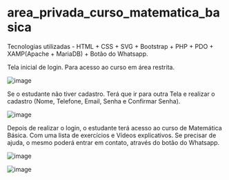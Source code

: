 # area_privada_curso_matematica_basica

Tecnologias utilizadas - HTML + CSS + SVG + Bootstrap + PHP + PDO + XAMP(Apache + MariaDB) + Botão do Whatsapp.

Tela inicial de login. Para acesso ao curso em área restrita. 

![image](https://user-images.githubusercontent.com/103527212/199221861-1c8d995c-91e2-452d-a39f-a32a34c50a90.png)

Se o estudante não tiver cadastro. Terá que ir para outra Tela e realizar o cadastro (Nome, Telefone, Email, Senha e Confirmar Senha). 

![image](https://user-images.githubusercontent.com/103527212/199222205-19a4bc3f-9fdc-4de3-ae70-887174f929de.png)

Depois de realizar o login, o estudante terá acesso ao curso de Matemática Básica. 
Com uma lista de exercícios e Vídeos explicativos. Se precisar de ajuda, o mesmo poderá entrar em contato, através do botão do Whatsapp.

![image](https://user-images.githubusercontent.com/103527212/199222433-70de9383-5504-42fb-bc83-7ff3ac1fbce4.png)

![image](https://user-images.githubusercontent.com/103527212/199222443-5e501aba-6386-418f-80b4-21c6cb29bba6.png)

